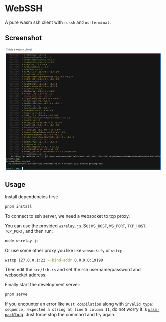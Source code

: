 # WebSSH

A pure wasm ssh client with `russh` and `os-terminal`.

## Screenshot

![](screenshot.png)

## Usage

Install dependencies first:

```bash
pnpm install
```

To connect to ssh server, we need a websocket to tcp proxy.

You can use the provided `wsrelay.js`. Set `WS_HOST`, `WS_PORT`, `TCP_HOST`, `TCP_PORT`, and then run:

```bash
node wsrelay.js
```

Or use some other proxy you like like `websockify` or `wstcp`:

```bash
wstcp 127.0.0.1:22 --bind-addr 0.0.0.0:19198 
```

Then edit the `src/lib.rs` and set the ssh username/password and websocket address.

Finally start the development server:

```bash
pnpm serve
```

If you encounter an error like `Rust compilation` along with `invalid type: sequence, expected a string at line 5 column 11`, do not worry it is [`wasm-pack`'bug](https://github.com/rustwasm/wasm-pack/issues/1420). Just force stop the command and try again.
